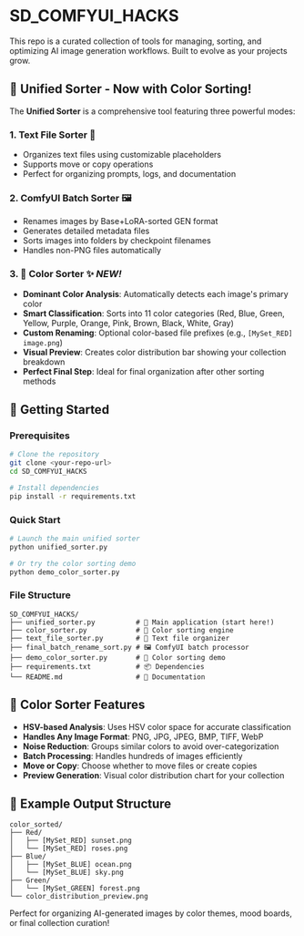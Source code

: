 # SD_COMFYUI_HACKS
This repo is a curated collection of tools for managing, sorting, and optimizing AI image generation workflows. Built to evolve as your projects grow.

## 🎨 Unified Sorter - Now with Color Sorting!

The **Unified Sorter** is a comprehensive tool featuring three powerful modes:

### 1. **Text File Sorter** 📝
- Organizes text files using customizable placeholders
- Supports move or copy operations
- Perfect for organizing prompts, logs, and documentation

### 2. **ComfyUI Batch Sorter** 🖼️
- Renames images by Base+LoRA-sorted GEN format
- Generates detailed metadata files
- Sorts images into folders by checkpoint filenames
- Handles non-PNG files automatically

### 3. **🌈 Color Sorter** ✨ *NEW!*
- **Dominant Color Analysis**: Automatically detects each image's primary color
- **Smart Classification**: Sorts into 11 color categories (Red, Blue, Green, Yellow, Purple, Orange, Pink, Brown, Black, White, Gray)
- **Custom Renaming**: Optional color-based file prefixes (e.g., `[MySet_RED] image.png`)
- **Visual Preview**: Creates color distribution bar showing your collection breakdown
- **Perfect Final Step**: Ideal for final organization after other sorting methods

## 🚀 Getting Started

### Prerequisites
```bash
# Clone the repository
git clone <your-repo-url>
cd SD_COMFYUI_HACKS

# Install dependencies
pip install -r requirements.txt
```

### Quick Start
```bash
# Launch the main unified sorter
python unified_sorter.py

# Or try the color sorting demo
python demo_color_sorter.py
```

### File Structure
```
SD_COMFYUI_HACKS/
├── unified_sorter.py          # 🎯 Main application (start here!)
├── color_sorter.py            # 🌈 Color sorting engine
├── text_file_sorter.py        # 📝 Text file organizer
├── final_batch_rename_sort.py # 🖼️ ComfyUI batch processor
├── demo_color_sorter.py       # 🧪 Color sorting demo
├── requirements.txt           # 📦 Dependencies
└── README.md                  # 📖 Documentation
```

## 🎯 Color Sorter Features

- **HSV-based Analysis**: Uses HSV color space for accurate classification
- **Handles Any Image Format**: PNG, JPG, JPEG, BMP, TIFF, WebP
- **Noise Reduction**: Groups similar colors to avoid over-categorization
- **Batch Processing**: Handles hundreds of images efficiently
- **Move or Copy**: Choose whether to move files or create copies
- **Preview Generation**: Visual color distribution chart for your collection

## 📁 Example Output Structure
```
color_sorted/
├── Red/
│   ├── [MySet_RED] sunset.png
│   └── [MySet_RED] roses.png
├── Blue/
│   ├── [MySet_BLUE] ocean.png
│   └── [MySet_BLUE] sky.png
├── Green/
│   └── [MySet_GREEN] forest.png
└── color_distribution_preview.png
```

Perfect for organizing AI-generated images by color themes, mood boards, or final collection curation!
